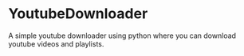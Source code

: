 # YoutubeDownloader
A simple youtube downloader using python where you can download youtube videos and playlists. 
